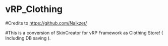 # vRP_Clothing

#Credits to https://github.com/Naikzer/

#This is a conversion of SkinCreator for vRP Framework as Clothing Store! ( Including DB saving ).
